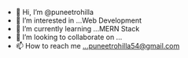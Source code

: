 - 👋 Hi, I’m @puneetrohilla
- 👀 I’m interested in ...Web Development
- 🌱 I’m currently learning ...MERN Stack
- 💞️ I’m looking to collaborate on ...
- 📫 How to reach me ...puneetrohilla54@gmail.com

<!---
puneetrohilla/puneetrohilla is a ✨ special ✨ repository because its `README.md` (this file) appears on your GitHub profile.
You can click the Preview link to take a look at your changes.
--->
